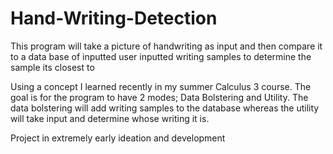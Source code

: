 # Hand-Writing-Detection
This program will take a picture of handwriting as input and then compare it to a data base of inputted user inputted writing samples to determine the sample its closest to

Using a concept I learned recently in my summer Calculus 3 course. The goal is for the program to have 2 modes; Data Bolstering and Utility. The data bolstering will add writing samples to the database whereas the utility will take input and determine whose writing it is.

Project in extremely early ideation and development
